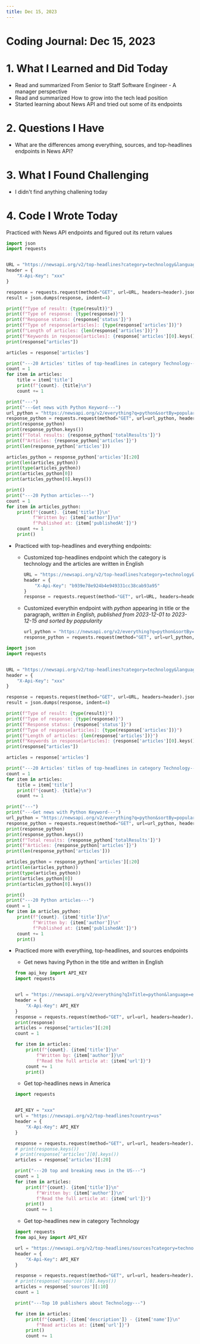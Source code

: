 ```yaml
---
title: Dec 15, 2023
---
```


# Coding Journal: Dec 15, 2023

# 1. What I Learned and Did Today
- Read and summarized From Senior to Staff Software Engineer - A manager perspective
- Read and summarized How to grow into the tech lead position
- Started learning about News API and tried out some of its endpoints

# 2. Questions I Have
- What are the differences among everything, sources, and top-headlines endpoints in News API?

# 3. What I Found Challenging
- I didn't find anything challening today

# 4. Code I Wrote Today
Practiced with News API endpoints and figured out its return values

```python title="get_news.py"
import json
import requests


URL = "https://newsapi.org/v2/top-headlines?category=technology&language=en"
header = {
    "X-Api-Key": "xxx"
}

response = requests.request(method="GET", url=URL, headers=header).json()
result = json.dumps(response, indent=4)

print(f"Type of result: {type(result)}")
print(f"Type of response: {type(response)}")
print(f"Response status: {response['status']}")
print(f"Type of response[articles]: {type(response['articles'])}")
print(f"Length of articles: {len(response['articles'])}")
print(f"Keywords in response[articles]: {response['articles'][0].keys()}")
print(response["articles"])

articles = response['articles']

print("---20 Articles' titles of top-headlines in category Technology---")
count = 1
for item in articles:
    title = item['title']
    print(f"{count}. {title}\n")
    count += 1

print("---")
print("---Get news with Python Keyword---")
url_python = "https://newsapi.org/v2/everything?q=python&sortBy=popularity&language=en&from=2023-12-01&to=2023-12-15"
response_python = requests.request(method="GET", url=url_python, headers=header).json()
print(response_python)
print(response_python.keys())
print(f"Total results: {response_python['totalResults']}")
print(f"Articles: {response_python['articles']}")
print(len(response_python['articles']))

articles_python = response_python['articles'][:20]
print(len(articles_python))
print(type(articles_python))
print(articles_python[0])
print(articles_python[0].keys())

print()
print("---20 Python articles---")
count = 1
for item in articles_python:
    print(f"{count}. {item['title']}\n"
          f"Written by: {item['author']}\n"
          f"Published at: {item['publishedAt']}")
    count += 1
    print()
```

- Practiced with top-headlines and everything endpoints:
    * Customized top-headlines endpoint which the category is technology and the articles are written in English

        ```python
        URL = "https://newsapi.org/v2/top-headlines?category=technology&language=en"
        header = {
            "X-Api-Key": "b939e78e924b4e949331cc38cab93a95"
        }               
        response = requests.request(method="GET", url=URL, headers=header).json()
        ```
    * Customized everythin endpoint with <i>python</i> appearing in title or the paragraph, <i>written in English, published from 2023-12-01 to 2023-12-15 and sorted by poppularity</i>

        ```python
        url_python = "https://newsapi.org/v2/everything?q=python&sortBy=popularity&language=en&from=2023-12-01&to=2023-12-15"
        response_python = requests.request(method="GET", url=url_python, headers=header).json()
        ```

```python
import json
import requests


URL = "https://newsapi.org/v2/top-headlines?category=technology&language=en"
header = {
    "X-Api-Key": "xxx"
}

response = requests.request(method="GET", url=URL, headers=header).json()
result = json.dumps(response, indent=4)

print(f"Type of result: {type(result)}")
print(f"Type of response: {type(response)}")
print(f"Response status: {response['status']}")
print(f"Type of response[articles]: {type(response['articles'])}")
print(f"Length of articles: {len(response['articles'])}")
print(f"Keywords in response[articles]: {response['articles'][0].keys()}")
print(response["articles"])

articles = response['articles']

print("---20 Articles' titles of top-headlines in category Technology---")
count = 1
for item in articles:
    title = item['title']
    print(f"{count}. {title}\n")
    count += 1

print("---")
print("---Get news with Python Keyword---")
url_python = "https://newsapi.org/v2/everything?q=python&sortBy=popularity&language=en&from=2023-12-01&to=2023-12-15"
response_python = requests.request(method="GET", url=url_python, headers=header).json()
print(response_python)
print(response_python.keys())
print(f"Total results: {response_python['totalResults']}")
print(f"Articles: {response_python['articles']}")
print(len(response_python['articles']))

articles_python = response_python['articles'][:20]
print(len(articles_python))
print(type(articles_python))
print(articles_python[0])
print(articles_python[0].keys())

print()
print("---20 Python articles---")
count = 1
for item in articles_python:
    print(f"{count}. {item['title']}\n"
          f"Written by: {item['author']}\n"
          f"Published at: {item['publishedAt']}")
    count += 1
    print()
```

- Practiced more with everything, top-headlines, and sources endpoints
    * Get news having Python in the title and written in English

    ```python
    from api_key import API_KEY
    import requests


    url = "https://newsapi.org/v2/everything?qInTitle=python&language=en"
    header = {
        "X-Api-Key": API_KEY
    }
    response = requests.request(method="GET", url=url, headers=header).json()
    print(response)
    articles = response["articles"][:20]
    count = 1

    for item in articles:
        print(f"{count}. {item['title']}\n"
            f"Written by: {item['author']}\n"
            f"Read the full article at: {item['url']}")
        count += 1
        print()
    ```

    * Get top-headlines news in America

    ```python title="get_top_headlines_news.py"
    import requests


    API_KEY = "xxx"
    url = "https://newsapi.org/v2/top-headlines?country=us"
    header = {
        "X-Api-Key": API_KEY
    }

    response = requests.request(method="GET", url=url, headers=header).json()
    # print(response.keys())
    # print(response['articles'][0].keys())
    articles = response['articles'][:20]

    print("---20 top and breaking news in the US---")
    count = 1
    for item in articles:
        print(f"{count}. {item['title']}\n"
            f"Written by: {item['author']}\n"
            f"Read the full article at: {item['url']}")
        print()
        count += 1
    ```

    * Get top-headlines new in category Technology

    ```python title="get_top_headlines_technology_news.py"
    import requests
    from api_key import API_KEY

    url = "https://newsapi.org/v2/top-headlines/sources?category=technology"
    header = {
        "X-Api-Key": API_KEY
    }

    response = requests.request(method="GET", url=url, headers=header).json()
    # print(response['sources'][0].keys())
    articles = response['sources'][:10]
    count = 1

    print("---Top 10 publishers about Technology---")

    for item in articles:
        print(f"{count}. {item['description']} - {item['name']}\n"
            f"Read articles at: {item['url']}")
        print()
        count += 1
    ```